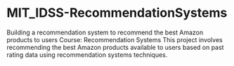 # MIT_IDSS-RecommendationSystems
Building a recommendation system to recommend the best Amazon products to users Course: Recommendation Systems This project involves recommending the best Amazon products available to users based on past rating data using recommendation systems techniques.
